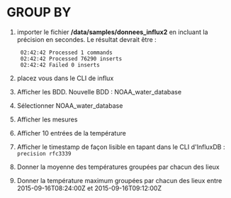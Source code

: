 # GROUP BY

1. importer le fichier **/data/samples/donnees_influx2** en incluant la précision en secondes. Le résultat devrait être :
    ```
     02:42:42 Processed 1 commands
     02:42:42 Processed 76290 inserts
     02:42:42 Failed 0 inserts
    ```

2. placez vous dans le CLI de influx
   
3. Afficher les BDD. Nouvelle BDD : NOAA_water_database
   
4. Sélectionner NOAA_water_database
   
5. Afficher les mesures
   
6. Afficher 10 entrées de la température
   
7. Afficher le timestamp de façon lisible en tapant dans le CLI d'InfluxDB : ```precision rfc3339```
   
8. Donner la moyenne des températures groupées par chacun des lieux
   
9. Donner la température maximum groupées par chacun des lieux entre 2015-09-16T08:24:00Z et 2015-09-16T09:12:00Z

